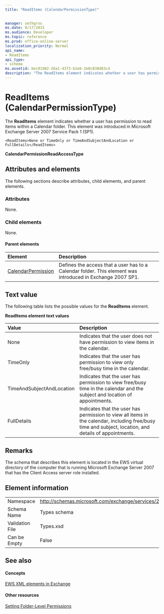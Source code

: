 ```yaml
---
title: "ReadItems (CalendarPermissionType)"
 
 
manager: sethgros
ms.date: 9/17/2015
ms.audience: Developer
ms.topic: reference
ms.prod: office-online-server
localization_priority: Normal
api_name:
- ReadItems
api_type:
- schema
ms.assetid: bec01982-26a1-4373-b1e6-2e0c838d83c4
description: "The ReadItems element indicates whether a user has permission to read items within a Calendar folder. This element was introduced in Microsoft Exchange Server 2007 Service Pack 1 (SP1)."
---
```


# ReadItems (CalendarPermissionType)

The **ReadItems** element indicates whether a user has permission to read items within a Calendar folder. This element was introduced in Microsoft Exchange Server 2007 Service Pack 1 (SP1). 
  
```
<ReadItems>None or TimeOnly or TimeAndSubjectAndLocation or FullDetails</ReadItems>
```

 **CalendarPermissionReadAccessType**
## Attributes and elements

The following sections describe attributes, child elements, and parent elements.
  
### Attributes

None.
  
### Child elements

None.
  
#### Parent elements

|**Element**|**Description**|
|:-----|:-----|
|[CalendarPermission](calendarpermission.md) <br/> |Defines the access that a user has to a Calendar folder. This element was introduced in Exchange 2007 SP1.  <br/> |
   
## Text value

The following table lists the possible values for the **ReadItems** element. 
  
**ReadItems element text values**

|**Value**|**Description**|
|:-----|:-----|
|None  <br/> |Indicates that the user does not have permission to view items in the calendar.  <br/> |
|TimeOnly  <br/> |Indicates that the user has permission to view only free/busy time in the calendar.  <br/> |
|TimeAndSubjectAndLocation  <br/> |Indicates that the user has permission to view free/busy time in the calendar and the subject and location of appointments.  <br/> |
|FullDetails  <br/> |Indicates that the user has permission to view all items in the calendar, including free/busy time and subject, location, and details of appointments.  <br/> |
   
## Remarks

The schema that describes this element is located in the EWS virtual directory of the computer that is running Microsoft Exchange Server 2007 that has the Client Access server role installed.
  
## Element information

|||
|:-----|:-----|
|Namespace  <br/> |http://schemas.microsoft.com/exchange/services/2006/types  <br/> |
|Schema Name  <br/> |Types schema  <br/> |
|Validation File  <br/> |Types.xsd  <br/> |
|Can be Empty  <br/> |False  <br/> |
   
## See also

#### Concepts

[EWS XML elements in Exchange](ews-xml-elements-in-exchange.md)
#### Other resources

[Setting Folder-Level Permissions](http://msdn.microsoft.com/library/c7530e86-5112-401c-b10a-9c054ae59f07%28Office.15%29.aspx)

